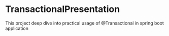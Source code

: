 # TransactionalPresentation


This project deep dive into practical usage of @Transactional in spring boot application
